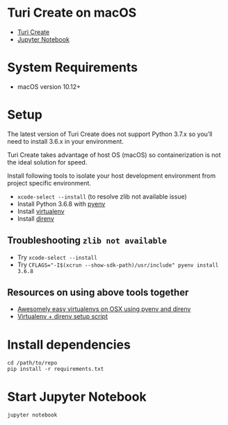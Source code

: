 # Turi Create on macOS

- [Turi Create](https://github.com/apple/turicreate)
- [Jupyter Notebook](https://jupyter.org/)


# System Requirements

- macOS version 10.12+


# Setup

The latest version of Turi Create does not support Python 3.7.x so you’ll need to install 3.6.x in your environment.

Turi Create takes advantage of host OS (macOS) so containerization is not the ideal solution for speed.

Install following tools to isolate your host development environment from project specific environment.

- `xcode-select --install` (to resolve zlib not available issue)
- Install Python 3.6.8 with [pyenv](https://github.com/pyenv/pyenv)
- Install [virtualenv](https://virtualenv.pypa.io/en/stable/installation/)
- Install [direnv](https://direnv.net/)


## Troubleshooting `zlib not available`

- Try `xcode-select --install`
- Try `CFLAGS="-I$(xcrun --show-sdk-path)/usr/include" pyenv install 3.6.8`


## Resources on using above tools together

- [Awesomely easy virtualenvs on OSX using pyenv and direnv](https://gist.github.com/alexhayes/cb1e6ad873c147502132ae17362a9daf)
- [Virtualenv + direnv setup script](https://github.com/elishaterada/venv-python)


# Install dependencies

```
cd /path/to/repo
pip install -r requirements.txt
```

# Start Jupyter Notebook

```
jupyter notebook
```

